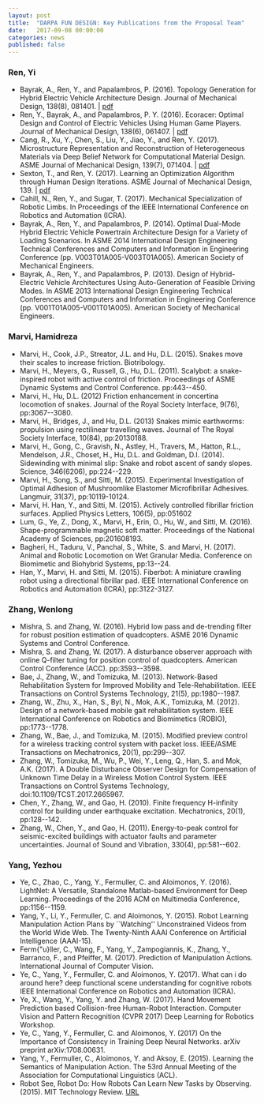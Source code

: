 ```yaml
---
layout: post
title:  "DARPA FUN DESIGN: Key Publications from the Proposal Team"
date:   2017-09-08 00:00:00
categories: news
published: false
---
```


### Ren, Yi 

* Bayrak, A., Ren, Y., and Papalambros, P. (2016). Topology Generation for Hybrid Electric 
Vehicle Architecture Design. Journal of Mechanical Design, 138(8), 081401. | 
[pdf](http://designinformaticslab.github.io/_papers/jmd2016topology.pdf)
* Ren, Y., Bayrak, A., and Papalambros, P. Y. (2016). Ecoracer: Optimal Design 
and Control of Electric Vehicles Using Human Game Players. Journal of Mechanical Design, 
138(6), 061407. | [pdf](http://designinformaticslab.github.io/_papers/jmd2016ecoracer.pdf)
* Cang, R., Xu, Y., Chen, S., Liu, Y., Jiao, Y., and Ren, Y. (2017). Microstructure 
Representation and Reconstruction of Heterogeneous Materials via Deep Belief Network 
for Computational Material Design. ASME Journal of Mechanical Design, 139(7), 071404. |
[pdf](https://arxiv.org/abs/1612.07401)
* Sexton, T., and Ren, Y. (2017). Learning an Optimization Algorithm through Human 
Design Iterations. ASME Journal of Mechanical Design, 139. | [pdf](https://arxiv.org/abs/1608.06984)
* Cahill, N., Ren, Y., and Sugar, T. (2017). Mechanical Specialization of Robotic Limbs. 
In Proceedings of the IEEE International Conference on Robotics and Automation (ICRA).
* Bayrak, A., Ren, Y., and Papalambros, P. (2014). Optimal Dual-Mode Hybrid Electric 
Vehicle Powertrain Architecture Design for a Variety of Loading Scenarios. 
In ASME 2014 International Design Engineering Technical Conferences and Computers 
and Information in Engineering Conference (pp. V003T01A005-V003T01A005). 
American Society of Mechanical Engineers.
* Bayrak, A., Ren, Y., and Papalambros, P. (2013). Design of Hybrid-Electric Vehicle 
Architectures Using Auto-Generation of Feasible Driving Modes. 
In ASME 2013 International Design Engineering Technical Conferences and Computers 
and Information in Engineering Conference (pp. V001T01A005-V001T01A005). 
American Society of Mechanical Engineers.

### Marvi, Hamidreza 

* Marvi, H., Cook, J.P., Streator, J.L. and Hu, D.L. (2015). 
Snakes move their scales to increase friction. Biotribology.
* Marvi, H., Meyers, G., Russell, G., Hu, D.L. (2011). 
Scalybot: a snake-inspired robot with active control of friction.
Proceedings of ASME Dynamic Systems and Control Conference. pp:443--450.
* Marvi, H., Hu, D.L. (2012) 
Friction enhancement in concertina locomotion of snakes.
Journal of the Royal Society Interface, 9(76), pp:3067--3080.
* Marvi, H., Bridges, J., and Hu, D.L. (2013)
Snakes mimic earthworms: propulsion using rectilinear travelling waves.
Journal of The Royal Society Interface, 10(84), pp:20130188.
* Marvi, H., Gong, C., Gravish, N., Astley, H., Travers, M., Hatton, R.L., 
Mendelson, J.R., Choset, H., Hu, D.L. and Goldman, D.I. (2014). 
Sidewinding with minimal slip: Snake and robot ascent of sandy slopes. 
Science, 346(6206), pp:224--229.
* Marvi, H., Song, S., and Sitti, M. (2015).
Experimental Investigation of Optimal Adhesion of Mushroomlike Elastomer 
Microfibrillar Adhesives. Langmuir, 31(37), pp:10119-10124.
* Marvi, H. Han, Y., and Sitti, M. (2015).
Actively controlled fibrillar friction surfaces. 
Applied Physics Letters, 106(5), pp:051602
*  Lum, G., Ye, Z., Dong, X., Marvi, H., Erin, O., Hu, W., and Sitti, M. (2016).
Shape-programmable magnetic soft matter.
Proceedings of the National Academy of Sciences, pp:201608193.
* Bagheri, H., Taduru, V., Panchal, S., White, S. and Marvi, H. (2017).
Animal and Robotic Locomotion on Wet Granular Media. 
Conference on Biomimetic and Biohybrid Systems, pp:13--24.
* Han, Y., Marvi, H. and Sitti, M. (2015).
Fiberbot: A miniature crawling robot using a directional fibrillar pad.
IEEE International Conference on Robotics and Automation (ICRA), pp:3122-3127.

### Zhang, Wenlong 
* Mishra, S. and Zhang, W. (2016). 
Hybrid low pass and de-trending filter for robust position estimation of quadcopters.
ASME 2016 Dynamic Systems and Control Conference.
* Mishra, S. and Zhang, W. (2017).
A disturbance observer approach with online Q-filter tuning for position control 
of quadcopters. American Control Conference (ACC). pp:3593--3598.
* Bae, J., Zhang, W., and Tomizuka, M. (2013).
Network-Based Rehabilitation System for Improved Mobility and Tele-Rehabilitation.
IEEE Transactions on Control Systems Technology, 21(5), pp:1980--1987.
* Zhang, W., Zhu, X., Han, S., Byl, N., Mok, A.K., Tomizuka, M. (2012). 
Design of a network-based mobile gait rehabilitation system.
  IEEE International Conference on Robotics and Biomimetics (ROBIO), pp:1773--1778.
* Zhang, W., Bae, J., and Tomizuka, M. (2015). 
Modified preview control for a wireless tracking control system with packet loss.
IEEE/ASME Transactions on Mechatronics, 20(1), pp:299--307.
* Zhang, W., Tomizuka, M., Wu, P., Wei, Y., Leng, Q., Han, S. and Mok, A.K. (2017).
A Double Disturbance Observer Design for Compensation of Unknown Time Delay in a 
Wireless Motion Control System. IEEE Transactions on Control Systems Technology,
doi:10.1109/TCST.2017.2665967.
* Chen, Y., Zhang, W., and Gao, H. (2010).
Finite frequency H-infinity control for building under earthquake excitation.
Mechatronics, 20(1), pp:128--142.
* Zhang, W., Chen, Y., and Gao, H. (2011).
Energy-to-peak control for seismic-excited buildings with actuator faults 
and parameter uncertainties. Journal of Sound and Vibration, 330(4), pp:581--602.

### Yang, Yezhou
* Ye, C., Zhao, C., Yang, Y., Fermuller, C. and Aloimonos, Y. (2016).
LightNet: A Versatile, Standalone Matlab-based Environment for Deep Learning.
Proceedings of the 2016 ACM on Multimedia Conference, pp:1156--1159.
* Yang, Y., Li, Y., Fermuller, C. and Aloimonos, Y. (2015).
Robot Learning Manipulation Action Plans by ``Watching'' Unconstrained Videos from 
the World Wide Web. The Twenty-Ninth AAAI Conference on Artificial Intelligence (AAAI-15).
* Ferm{\"u}ller, C., Wang, F., Yang, Y., Zampogiannis, K., Zhang, Y., Barranco, F.,
and Pfeiffer, M. (2017). Prediction of Manipulation Actions.
International Journal of Computer Vision.
* Ye, C., Yang, Y., Fermuller, C. and Aloimonos, Y. (2017).
What can i do around here? deep functional scene understanding for cognitive robots
  IEEE International Conference on Robotics and Automation (ICRA).
* Ye, X., Wang, Y., Yang, Y. and Zhang, W. (2017).
Hand Movement Prediction based Collision-free Human-Robot Interaction.
Computer Vision and Pattern Recognition (CVPR 2017) Deep Learning for Robotics Workshop.
* Ye, C., Yang, Y., Fermuller, C. and Aloimonos, Y. (2017) 
On the Importance of Consistency in Training Deep Neural Networks.
 arXiv preprint arXiv:1708.00631.
* Yang, Y., Fermuller, C., Aloimonos, Y. and Aksoy, E. (2015).
Learning the Semantics of Manipulation Action.
The 53rd Annual Meeting of the Association for Computational Linguistics (ACL).
* Robot See, Robot Do: How Robots Can Learn New Tasks by Observing. (2015). MIT Technology Review. 
  [URL](https://www.technologyreview.com/s/541871/robot-see-robot-do-how-robots-can-learn-new-tasks-by-observing/)